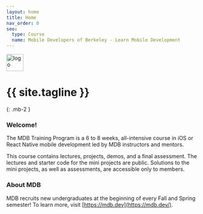 ```yaml
---
layout: home
title: Home
nav_order: 0
seo:
  type: Course
  name: Mobile Developers of Berkeley - Learn Mobile Development
---
```


<img src="https://mdb.dev/wp-content/uploads/2019/07/mdb_nooutline.png" alt="logo" style="height:45px; !important;"/>

# {{ site.tagline }}
{: .mb-2 }

### Welcome!
The MDB Training Program is a 6 to 8 weeks, all-intensive course in iOS or React Native mobile development led by MDB instructors and mentors.

This course contains lectures, projects, demos, and a final assessment. The lectures and starter code for the mini projects are public. Solutions to the mini projects, as well as assessments, are accessible only to members.

### About MDB
MDB recruits new undergraduates at the beginning of every Fall and Spring semester! To learn more, visit [https://mdb.dev](https://mdb.dev/).